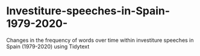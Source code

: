 # Investiture-speeches-in-Spain-1979-2020-
Changes in the frequency of words over time within investiture speeches in Spain (1979-2020) using Tidytext
